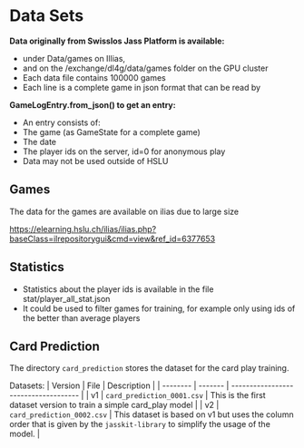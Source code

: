 # Data Sets

**Data originally from Swisslos Jass Platform is available:**
- under Data/games on Illias,
- and on the /exchange/dl4g/data/games folder on the GPU cluster
- Each data file contains 100000 games
- Each line is a complete game in json format that can be read by

**GameLogEntry.from_json() to get an entry:**
- An entry consists of:
- The game (as GameState for a complete game)
- The date
- The player ids on the server, id=0 for anonymous play
- Data may not be used outside of HSLU


## Games

The data for the games are available on ilias due to large size

https://elearning.hslu.ch/ilias/ilias.php?baseClass=ilrepositorygui&cmd=view&ref_id=6377653


## Statistics

- Statistics about the player ids is available in the file stat/player_all_stat.json
- It could be used to filter games for training, for example only using ids of the better than average players

## Card Prediction

The directory `card_prediction` stores the dataset for the card play training.

Datasets:
| Version    | File | Description |
| -------- | ------- | ------------------------------------ |
| v1  | `card_prediction_0001.csv`    | This is the first dataset version to train a simple card_play model |
| v2 | `card_prediction_0002.csv`    | This dataset is based on v1 but uses the column order that is given by the `jasskit-library` to simplify the usage of the model. |
